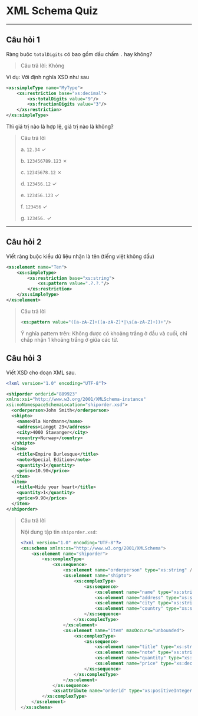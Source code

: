 XML Schema Quiz
=====

---

## Câu hỏi 1

Ràng buộc `totalDigits` có bao gồm dấu chấm `.` hay không?

> Câu trả lời: Không

Ví dụ: Với định nghĩa XSD như sau

```xml
<xs:simpleType name="MyType">
    <xs:restriction base="xs:decimal">
        <xs:totalDigits value="9"/>
        <xs:fractionDigits value="3"/>
    </xs:restriction>
</xs:simpleType>
```

Thì giá trị nào là hợp lệ, giá trị nào là không?

> Câu trả lời
>
> a. `12.34` &#10003;
>
> b. `123456789.123` &#10007;
>
> c. `12345678.12` &#10007;
>
> d. `123456.12` &#10003;
>
> e. `123456.123` &#10003;
>
> f. `123456` &#10003;
>
> g. `123456.` &#10003;

---

## Câu hỏi 2

Viết ràng buộc kiểu dữ liệu nhận là tên (tiếng việt không dấu)

```xml
<xs:element name="Ten">
    <xs:simpleType>
        <xs:restriction base="xs:string">
            <xs:pattern value=".?.?."/>
        </xs:restriction>
    </xs:simpleType>
</xs:element>
```

> Câu trả lời
> ```xml
> <xs:pattern value="([a-zA-Z]+([a-zA-Z]*|\s[a-zA-Z]+))+"/>
> ```
> Ý nghĩa pattern trên: Không được có khoảng trắng ở đầu và cuối, chỉ chấp nhận 1 khoảng trắng ở giữa các từ.

## Câu hỏi 3

Viết XSD cho đoạn XML sau.


```xml
<?xml version="1.0" encoding="UTF-8"?>

<shiporder orderid="889923"
xmlns:xsi="http://www.w3.org/2001/XMLSchema-instance"
xsi:noNamespaceSchemaLocation="shiporder.xsd">
  <orderperson>John Smith</orderperson>
  <shipto>
    <name>Ola Nordmann</name>
    <address>Langgt 23</address>
    <city>4000 Stavanger</city>
    <country>Norway</country>
  </shipto>
  <item>
    <title>Empire Burlesque</title>
    <note>Special Edition</note>
    <quantity>1</quantity>
    <price>10.90</price>
  </item>
  <item>
    <title>Hide your heart</title>
    <quantity>1</quantity>
    <price>9.90</price>
  </item>
</shiporder>
```

> Câu trả lời
>
> Nội dung tập tin `shiporder.xsd`:
> 
> ```xml
> <?xml version="1.0" encoding="UTF-8"?>
> <xs:schema xmlns:xs="http://www.w3.org/2001/XMLSchema">
>     <xs:element name="shiporder">
>         <xs:complexType>
>             <xs:sequence>
>                 <xs:element name="orderperson" type="xs:string" />
>                 <xs:element name="shipto">
>                     <xs:complexType>
>                         <xs:sequence>
>                             <xs:element name="name" type="xs:string" />
>                             <xs:element name="address" type="xs:string" />
>                             <xs:element name="city" type="xs:string" />
>                             <xs:element name="country" type="xs:string" />
>                         </xs:sequence>
>                     </xs:complexType>
>                 </xs:element>
>                 <xs:element name="item" maxOccurs="unbounded">
>                     <xs:complexType>
>                         <xs:sequence>
>                             <xs:element name="title" type="xs:string" />
>                             <xs:element name="note" type="xs:string" minOccurs="0"/>
>                             <xs:element name="quantity" type="xs:positiveInteger" />
>                             <xs:element name="price" type="xs:decimal" />
>                         </xs:sequence>
>                     </xs:complexType>
>                 </xs:element>
>             </xs:sequence>
>             <xs:attribute name="orderid" type="xs:positiveInteger" use="required"/>
>         </xs:complexType>
>     </xs:element>
> </xs:schema>
> ```
